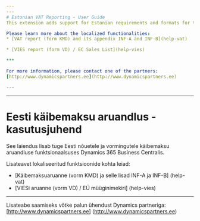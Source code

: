```yaml
---
---
# Estonian VAT Reporting - User Guide
This extension adds support for Estonian requirements and formats for the VAT reporting functionality in Dynamics 365 Business Central.

Please learn more about the localized functionalities:
* [VAT report (form KMD) and its appendix INF-A and INF-B](help-vat)  

* [VIES report (form VD) / EC Sales List](help-vies)

***

For more information, please contact one of the partners:  
[http://www.dynamicspartners.ee](http://www.dynamicspartners.ee)

---
```

---
# Eesti käibemaksu aruandlus - kasutusjuhend
See laiendus lisab tuge Eesti nõuetele ja vormingutele käibemaksu aruandluse funktsionaalsuses Dynamics 365 Business Centralis.

Lisateavet lokaliseeritud funktsioonide kohta leiad:
* [Käibemaksuaruanne (vorm KMD) ja selle lisad INF-A ja INF-B] (help-vat) 
* [VIESi aruanne (vorm VD) / EÜ müüginimekiri] (help-vies)

***

Lisateabe saamiseks võtke palun ühendust Dynamics partneriga:
[http://www.dynamicspartners.ee] (http://www.dynamicspartners.ee)
